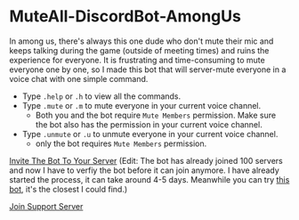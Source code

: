 # MuteAll-DiscordBot-AmongUs

In among us, there's always this one dude who don't mute their mic and keeps talking during the game (outside of meeting times) and ruins the experience for everyone. It is frustrating and time-consuming to mute everyone one by one, so I made this bot that will server-mute everyone in a voice chat with one simple command.

  - Type ```.help``` or ```.h``` to view all the commands.
  - Type ```.mute``` or ```.m``` to mute everyone in your current voice channel.
    - Both you and the bot require ```Mute Members``` permission. Make sure the bot also has the permission in your current voice channel.
  - Type ```.unmute``` or ```.u``` to unmute everyone in your current voice channel.
    - only the bot requires ```Mute Members``` permission.



[Invite The Bot To Your Server](https://discord.com/oauth2/authorize?client_id=757369495953342593&scope=bot&permissions=4201472) (Edit: The bot has already joined 100 servers and now I have to verfiy the bot before it can join anymore. I have already started the process, it can take around 4-5 days. Meanwhile you can try [this bot](https://aub.mysterybots.com/), it's the closest I could find.)

[Join Support Server](https://discord.com/invite/Jxv66vm)
